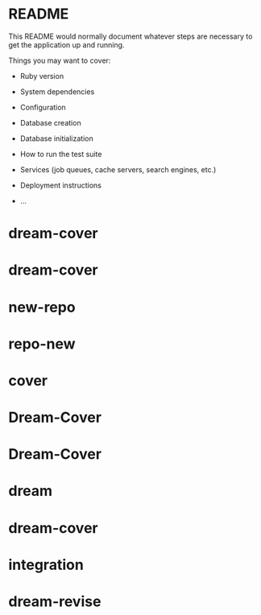 # README

This README would normally document whatever steps are necessary to get the
application up and running.

Things you may want to cover:

* Ruby version

* System dependencies

* Configuration

* Database creation

* Database initialization

* How to run the test suite

* Services (job queues, cache servers, search engines, etc.)

* Deployment instructions

* ...
# dream-cover
# dream-cover
# new-repo
# repo-new
# cover
# Dream-Cover
# Dream-Cover
# dream
# dream-cover
# integration
# dream-revise
